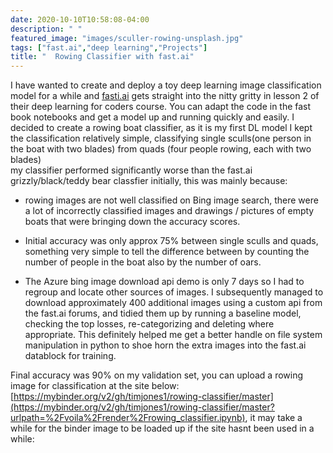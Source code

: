 ```yaml
---
date: 2020-10-10T10:58:08-04:00
description: " "
featured_image: "images/sculler-rowing-unsplash.jpg"
tags: ["fast.ai","deep learning","Projects"]
title: "  Rowing Classifier with fast.ai"
---
```

I have wanted to create and deploy a toy deep learning image classification model for a while and [fasti.ai](fast.ai) gets straight into the nitty gritty in lesson 2 of their deep learning for coders course. You can adapt the code in the fast book notebooks and get a model up and running quickly and easily. I decided to create a rowing boat classifier, as it is my first DL model I kept the classification relatively simple, classifying single sculls(one person in the boat with two blades) from quads (four people rowing, each with two blades)  
my classifier performed significantly worse than the fast.ai grizzly/black/teddy bear classfier initially, this was mainly because:

 - rowing images are not well classified on Bing image search, there were a lot of incorrectly classified images and drawings / pictures of empty boats that were bringing down the accuracy scores. 

- Initial accuracy was only approx 75% between single sculls and quads, something very simple to tell the difference between by counting the number of people in the boat also by the number of oars. 

- The Azure bing image download api demo is only 7 days so I had to regroup and locate other sources of images. I subsequently managed to download approximately 400 additional images using a custom api from the fast.ai forums, and tidied them up by running a baseline model, checking the top losses, re-categorizing and deleting where appropriate. This definitely helped me get a better handle on file system manipulation in python to shoe horn the extra images into the fast.ai datablock for training.

Final accuracy was 90% on my validation set, you can upload a rowing image for classification at the site below:
[https://mybinder.org/v2/gh/timjones1/rowing-classifier/master](https://mybinder.org/v2/gh/timjones1/rowing-classifier/master?urlpath=%2Fvoila%2Frender%2Frowing_classifier.ipynb), it may take a while for the binder image to be loaded up if the site hasnt been used in a while: 

